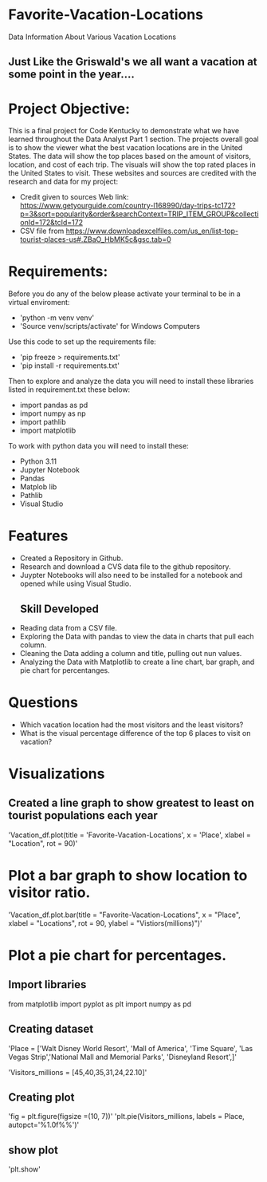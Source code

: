 # Favorite-Vacation-Locations
Data Information About Various Vacation Locations


## Just Like the Griswald's we all want a vacation at some point in the year....
# Project Objective:
This is a final project for Code Kentucky to demonstrate what we have learned throughout the Data Analyst Part 1 section. The projects overall goal is to show the viewer what the best vacation locations are in the United States. The data will show the top places based on the amount of visitors, location, and cost of each trip. The visuals will show the top rated places in the United States to visit. 
These websites and sources are credited with the research and data for my project: 
* Credit given to sources Web link: https://www.getyourguide.com/country-l168990/day-trips-tc172?p=3&sort=popularity&order&searchContext=TRIP_ITEM_GROUP&collectionId=172&tcId=172
* CSV file from https://www.downloadexcelfiles.com/us_en/list-top-tourist-places-us#.ZBaO_HbMK5c&gsc.tab=0

# Requirements:
Before you do any of the below please activate your terminal to be in a virtual enviroment:
 * 'python -m venv venv'
 * 'Source venv/scripts/activate' for Windows Computers

Use this code to  set up the requirements file:
* 'pip freeze > requirements.txt'
* 'pip install -r requirements.txt'

Then to explore and analyze the data you will need to install these libraries listed in requirement.txt these below:
* import pandas as pd 
* import numpy as np
* import pathlib  
* import matplotlib 

To work with python data you will need to install these: 
* Python 3.11 
* Jupyter Notebook 
* Pandas 
* Matplob lib 
* Pathlib
* Visual Studio 

# Features
* Created a Repository in Github.
* Research and download a CVS data file to the github repository.
* Juypter Notebooks will also need to be installed for a notebook and opened while using Visual Studio.
  ## Skill Developed
* Reading data from a CSV file.
* Exploring the Data with pandas to view the data in charts that pull each column.
* Cleaning the Data adding a column and title, pulling out nun values.  
* Analyzing the Data with Matplotlib to create a line chart, bar graph, and pie chart for percentanges. 


# Questions 

* Which vacation location had the most visitors and the least visitors?
* What is the visual percentage difference of the top 6 places to visit on vacation?
# Visualizations 
   ## Created a line graph to show greatest to least on tourist populations each year
'Vacation_df.plot(title = 'Favorite-Vacation-Locations', x = 'Place', xlabel = "Location", rot = 90)'
# Plot a bar graph to show location to visitor ratio.
'Vacation_df.plot.bar(title = "Favorite-Vacation-Locations", x = "Place", xlabel = "Locations", rot = 90, ylabel = "Vistiors(millions)")'

# Plot a pie chart for percentages. 
## Import libraries
from matplotlib import pyplot as plt
import numpy as pd

## Creating dataset
'Place = ['Walt Disney World Resort', 'Mall of America', 'Time Square', 'Las Vegas Strip','National Mall and Memorial Parks', 'Disneyland Resort',]'
 
'Visitors_millions = [45,40,35,31,24,22.10]'

## Creating plot
'fig = plt.figure(figsize =(10, 7))'
'plt.pie(Visitors_millions, labels = Place, autopct='%1.0f%%')'

## show plot
'plt.show'
